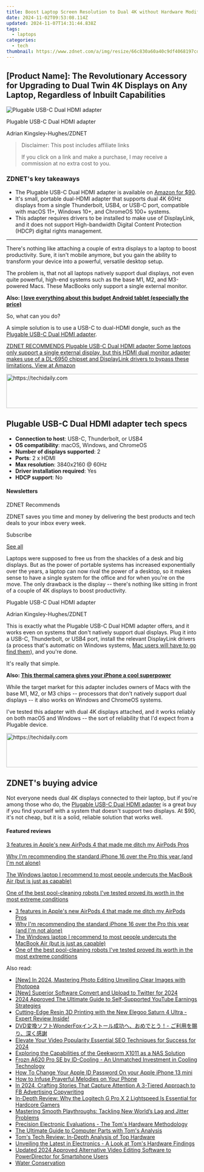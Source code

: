 ```yaml
---
title: Boost Laptop Screen Resolution to Dual 4K without Hardware Modification | Gadget Revolution
date: 2024-11-02T09:53:08.114Z
updated: 2024-11-07T14:31:44.838Z
tags:
  - laptops
categories:
  - tech
thumbnail: https://www.zdnet.com/a/img/resize/66c830a60a40c9df4068197cd0f1d435ed29820d/2024/03/22/c9fcbd65-1f59-44f7-9357-10c12f29c924/img-8893.jpg?auto=webp&fit=crop&frame=1&height=172&width=306
---
```


## [Product Name]: The Revolutionary Accessory for Upgrading to Dual Twin 4K Displays on Any Laptop, Regardless of Inbuilt Capabilities

![Plugable USB-C Dual HDMI adapter](https://www.zdnet.com/a/img/resize/9e667677135141a2ffa68d331d1916f59bd7279d/2024/03/22/c9fcbd65-1f59-44f7-9357-10c12f29c924/img-8893.jpg?auto=webp&width=1280)

Plugable USB-C Dual HDMI adapter

Adrian Kingsley-Hughes/ZDNET

>  Disclaimer: This post includes affiliate links
>
>  If you click on a link and make a purchase, I may receive a commission at no extra cost to you.
>

### ZDNET's key takeaways

* The Plugable USB-C Dual HDMI adapter is available on [Amazon for $90](https://buy.geni.us/Proxy.ashx?TSID=368250&GR%5FURL=https%3A%2F%2Fwww.amazon.com%2FPlugable-DisplayLink-Multiple-Thunderbolt-USBC-6950M%2Fdp%2FB0CS8D3KF2%3Ftag%3Dzd-buy-button-20%26ascsubtag%3D%5F%5FCOM%5FCLICK%5FID%5F%5F%7Ca417ccaa-12d3-4a6e-aa86-5858609c104f%7Cdtp&dtb=1).
* It's small, portable dual-HDMI adapter that supports dual 4K 60Hz displays from a single Thunderbolt, USB4, or USB-C port, compatible with macOS 11+, Windows 10+, and ChromeOS 100+ systems.
* This adapter requires drivers to be installed to make use of DisplayLink, and it does not support High-bandwidth Digital Content Protection (HDCP) digital rights management.

---

There's nothing like attaching a couple of extra displays to a laptop to boost productivity. Sure, it isn't mobile anymore, but you gain the ability to transform your device into a powerful, versatile desktop setup.

The problem is, that not all laptops natively support dual displays, not even quite powerful, high-end systems such as the base M1, M2, and M3-powered Macs. These MacBooks only support a single external monitor.

**Also: [I love everything about this budget Android tablet (especially the price)](https://www.zdnet.com/article/i-love-everything-about-this-budget-android-tablet-especially-the-price/)**

So, what can you do?

A simple solution is to use a USB-C to dual-HDMI dongle, such as the [Plugable USB-C Dual HDMI adapter](https://buy.geni.us/Proxy.ashx?TSID=368250&GR%5FURL=https%3A%2F%2Fwww.amazon.com%2FPlugable-DisplayLink-Multiple-Thunderbolt-USBC-6950M%2Fdp%2FB0CS8D3KF2%3Ftag%3Dzd-buy-button-20%26ascsubtag%3D%5F%5FCOM%5FCLICK%5FID%5F%5F%7Ca417ccaa-12d3-4a6e-aa86-5858609c104f%7Cdtp&dtb=1). 

[ZDNET RECOMMENDS Plugable USB-C Dual HDMI adapter Some laptops only support a single external display, but this HDMI dual monitor adapter makes use of a DL-6950 chipset and DisplayLink drivers to bypass these limitations. View at Amazon](https://buy.geni.us/Proxy.ashx?TSID=368250&GR%5FURL=https%3A%2F%2Fwww.amazon.com%2FPlugable-DisplayLink-Multiple-Thunderbolt-USBC-6950M%2Fdp%2FB0CS8D3KF2%3Ftag%3Dzd-buy-button-20%26ascsubtag%3D%5F%5FCOM%5FCLICK%5FID%5F%5F%7Ca417ccaa-12d3-4a6e-aa86-5858609c104f%7Cdtp&dtb=1)

<!-- affiliate ads begin -->
<a href="https://coinrule.sjv.io/c/5597632/1610918/18409" target="_top" id="1610918">
  <img src="//a.impactradius-go.com/display-ad/18409-1610918" border="0" alt="https://techidaily.com" width="728" height="90"/>
</a>
<img height="0" width="0" src="https://coinrule.sjv.io/i/5597632/1610918/18409" style="position:absolute;visibility:hidden;" border="0" />
<!-- affiliate ads end -->

## Plugable USB-C Dual HDMI adapter tech specs

* **Connection to host**: USB-C, Thunderbolt, or USB4
* **OS compatibility**: macOS, Windows, and ChromeOS
* **Number of displays supported**: 2
* **Ports**: 2 x HDMI
* **Max resolution**: 3840x2160 @ 60Hz
* **Driver installation required**: Yes
* **HDCP support**: No

#### Newsletters

ZDNET Recommends

ZDNET saves you time and money by delivering the best products and tech deals to your inbox every week.

 Subscribe

[See all](https://www.zdnet.com/newsletters/)

Laptops were supposed to free us from the shackles of a desk and big displays. But as the power of portable systems has increased exponentially over the years, a laptop can now rival the power of a desktop, so it makes sense to have a single system for the office and for when you're on the move. The only drawback is the display -- there's nothing like sitting in front of a couple of 4K displays to boost productivity.

Plugable USB-C Dual HDMI adapter

Adrian Kingsley-Hughes/ZDNET

This is exactly what the Plugable USB-C Dual HDMI adapter offers, and it works even on systems that don't natively support dual displays. Plug it into a USB-C, Thunderbolt, or USB4 port, install the relevant DisplayLink drivers (a process that's automatic on Windows systems, [Mac users will have to go find them](https://plugable.com/products/usbc-6950m)), and you're done.

It's really that simple. 

**Also: [This thermal camera gives your iPhone a cool superpower](https://www.zdnet.com/article/this-thermal-camera-gives-your-iphone-a-cool-superpower-and-its-60-off-right-now/)**

While the target market for this adapter includes owners of Macs with the base M1, M2, or M3 chips -- processors that don't natively support dual displays -- it also works on Windows and ChromeOS systems. 

I've tested this adapter with dual 4K displays attached, and it works reliably on both macOS and Windows -- the sort of reliability that I'd expect from a Plugable device.

<!-- affiliate ads begin -->
<a href="https://appsumo.8odi.net/c/5597632/2037338/7443" target="_top" id="2037338">
  <img src="//a.impactradius-go.com/display-ad/7443-2037338" border="0" alt="https://techidaily.com" width="728" height="90"/>
</a>
<img height="0" width="0" src="https://appsumo.8odi.net/i/5597632/2037338/7443" style="position:absolute;visibility:hidden;" border="0" />
<!-- affiliate ads end -->

## ZDNET's buying advice

Not everyone needs dual 4K displays connected to their laptop, but if you're among those who do, the [Plugable USB-C Dual HDMI adapter](https://buy.geni.us/Proxy.ashx?TSID=368250&GR%5FURL=https%3A%2F%2Fwww.amazon.com%2FPlugable-DisplayLink-Multiple-Thunderbolt-USBC-6950M%2Fdp%2FB0CS8D3KF2%3Ftag%3Dzd-buy-button-20%26ascsubtag%3D%5F%5FCOM%5FCLICK%5FID%5F%5F%7Ca417ccaa-12d3-4a6e-aa86-5858609c104f%7Cdtp&dtb=1) is a great buy if you find yourself with a system that doesn't support two displays. At $90, it's not cheap, but it is a solid, reliable solution that works well.

#### Featured reviews

[3 features in Apple's new AirPods 4 that made me ditch my AirPods Pros](https://www.zdnet.com/article/3-features-in-apples-new-airpods-4-that-made-me-ditch-my-airpods-pros/ "3 features in Apple's new AirPods 4 that made me ditch my AirPods Pros")

[Why I'm recommending the standard iPhone 16 over the Pro this year (and I'm not alone)](https://www.zdnet.com/article/why-im-recommending-the-standard-iphone-16-over-the-pro-this-year-and-im-not-alone/ "Why I'm recommending the standard iPhone 16 over the Pro this year (and I'm not alone)")

[The Windows laptop I recommend to most people undercuts the MacBook Air (but is just as capable)](https://www.zdnet.com/article/the-windows-laptop-i-recommend-to-most-people-undercuts-the-macbook-air-but-is-just-as-capable/ "The Windows laptop I recommend to most people undercuts the MacBook Air (but is just as capable)")

[One of the best pool-cleaning robots I've tested proved its worth in the most extreme conditions](https://www.zdnet.com/article/one-of-the-best-pool-cleaning-robots-ive-tested-is-450-off-for-prime-day/ "One of the best pool-cleaning robots I've tested proved its worth in the most extreme conditions")

* [3 features in Apple's new AirPods 4 that made me ditch my AirPods Pros](https://www.zdnet.com/article/3-features-in-apples-new-airpods-4-that-made-me-ditch-my-airpods-pros/ "3 features in Apple's new AirPods 4 that made me ditch my AirPods Pros")
* [Why I'm recommending the standard iPhone 16 over the Pro this year (and I'm not alone)](https://www.zdnet.com/article/why-im-recommending-the-standard-iphone-16-over-the-pro-this-year-and-im-not-alone/ "Why I'm recommending the standard iPhone 16 over the Pro this year (and I'm not alone)")
* [The Windows laptop I recommend to most people undercuts the MacBook Air (but is just as capable)](https://www.zdnet.com/article/the-windows-laptop-i-recommend-to-most-people-undercuts-the-macbook-air-but-is-just-as-capable/ "The Windows laptop I recommend to most people undercuts the MacBook Air (but is just as capable)")
* [One of the best pool-cleaning robots I've tested proved its worth in the most extreme conditions](https://www.zdnet.com/article/one-of-the-best-pool-cleaning-robots-ive-tested-is-450-off-for-prime-day/ "One of the best pool-cleaning robots I've tested proved its worth in the most extreme conditions")

<ins class="adsbygoogle"
     style="display:block"
     data-ad-format="autorelaxed"
     data-ad-client="ca-pub-7571918770474297"
     data-ad-slot="1223367746"></ins>

<ins class="adsbygoogle"
     style="display:block"
     data-ad-client="ca-pub-7571918770474297"
     data-ad-slot="8358498916"
     data-ad-format="auto"
     data-full-width-responsive="true"></ins>

<span class="atpl-alsoreadstyle">Also read:</span>
<div><ul>
<li><a href="https://fox-blue.techidaily.com/new-in-2024-mastering-photo-editing-unveiling-clear-images-with-photopea/"><u>[New] In 2024, Mastering Photo Editing Unveiling Clear Images with Photopea</u></a></li>
<li><a href="https://article-tips.techidaily.com/new-superior-software-convert-and-upload-to-twitter-for-2024/"><u>[New] Superior Software Convert and Upload to Twitter for 2024</u></a></li>
<li><a href="https://youtube-tips.techidaily.com/approved-the-ultimate-guide-to-self-supported-youtube-earnings-strategies/"><u>2024 Approved The Ultimate Guide to Self-Supported YouTube Earnings Strategies</u></a></li>
<li><a href="https://hardware-reviews.techidaily.com/cutting-edge-resin-3d-printing-with-the-new-elegoo-saturn-4-ultra-expert-review-inside/"><u>Cutting-Edge Resin 3D Printing with the New Elegoo Saturn 4 Ultra - Expert Review Inside!</u></a></li>
<li><a href="https://some-approaches.techidaily.com/dvdwonderfox/"><u>DVD変換ソフトWonderFoxインストール成功へ、おめでとう！- ご利用を賜り、深く感謝</u></a></li>
<li><a href="https://youtube-clips.techidaily.com/elevate-your-video-popularity-essential-seo-techniques-for-success-for-2024/"><u>Elevate Your Video Popularity Essential SEO Techniques for Success for 2024</u></a></li>
<li><a href="https://hardware-reviews.techidaily.com/exploring-the-capabilities-of-the-geekworm-x1011-as-a-nas-solution/"><u>Exploring the Capabilities of the Geekworm X1011 as a NAS Solution</u></a></li>
<li><a href="https://hardware-reviews.techidaily.com/frozn-a620-pro-se-by-id-cooling-an-unmatched-investment-in-cooling-technology/"><u>Frozn A620 Pro SE by ID-Cooling - An Unmatched Investment in Cooling Technology</u></a></li>
<li><a href="https://ios-unlock.techidaily.com/how-to-change-your-apple-id-password-on-your-apple-iphone-13-mini-by-drfone-ios/"><u>How To Change Your Apple ID Password On your Apple iPhone 13 mini</u></a></li>
<li><a href="https://fox-friendly.techidaily.com/how-to-infuse-prayerful-melodies-on-your-phone/"><u>How to Infuse Prayerful Melodies on Your Phone</u></a></li>
<li><a href="https://facebook-videos.techidaily.com/in-2024-crafting-stories-that-capture-attention-a-3-tiered-approach-to-fb-advertising-copywriting/"><u>In 2024, Crafting Stories That Capture Attention A 3-Tiered Approach to FB Advertising Copywriting</u></a></li>
<li><a href="https://hardware-reviews.techidaily.com/in-depth-review-why-the-logitech-g-pro-x-2-lightspeed-is-essential-for-hardcore-gamers/"><u>In-Depth Review: Why the Logitech G Pro X 2 Lightspeed Is Essential for Hardcore Gamers</u></a></li>
<li><a href="https://win-blog.techidaily.com/mastering-smooth-playthroughs-tackling-new-worlds-lag-and-jitter-problems/"><u>Mastering Smooth Playthroughs: Tackling New World’s Lag and Jitter Problems</u></a></li>
<li><a href="https://hardware-reviews.techidaily.com/precision-electronic-evaluations-the-toms-hardware-methodology/"><u>Precision Electronic Evaluations - The Tom's Hardware Methodology</u></a></li>
<li><a href="https://hardware-reviews.techidaily.com/the-ultimate-guide-to-computer-parts-with-toms-analysis/"><u>The Ultimate Guide to Computer Parts with Tom's Analysis</u></a></li>
<li><a href="https://hardware-reviews.techidaily.com/toms-tech-review-in-depth-analysis-of-top-hardware/"><u>Tom's Tech Review: In-Depth Analysis of Top Hardware</u></a></li>
<li><a href="https://hardware-reviews.techidaily.com/unveiling-the-latest-in-electronics-a-look-at-toms-hardware-findings/"><u>Unveiling the Latest in Electronics - A Look at Tom's Hardware Findings</u></a></li>
<li><a href="https://video-content-creator.techidaily.com/updated-2024-approved-alternative-video-editing-software-to-powerdirector-for-smartphone-users/"><u>Updated 2024 Approved Alternative Video Editing Software to PowerDirector for Smartphone Users</u></a></li>
<li><a href="https://hardware-reviews.techidaily.com/water-conservation/"><u>Water Conservation</u></a></li>
</ul></div>

